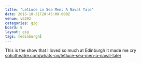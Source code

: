 ```yaml
---
title: "LetLuce in Sea Men: A Naval Tale"
date: 2015-10-31T20:45:00.000Z
venue: v6292
categories: gig
board: 8
layout: gig
tags: [edinburgh]
---
```

This is the show that I loved so much at Edinburgh it made me cry
<a href="http://www.sohotheatre.com/whats-on/letluce-sea-men-a-naval-tale/">sohotheatre.com/whats-on/letluce-sea-men-a-naval-tale/</a>